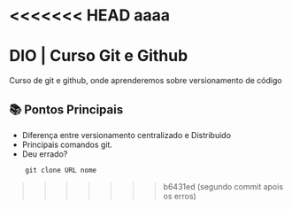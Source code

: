<<<<<<< HEAD
aaaa
=======
# DIO | Curso Git e Github

Curso de git e github, onde aprenderemos sobre versionamento de código

## 📚 Pontos Principais
- Diferença entre versionamento centralizado e Distribuido
- Principais comandos git.
- Deu errado?


```git
    git clone URL nome
```

>>>>>>> b6431ed (segundo commit apois os erros)
